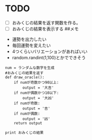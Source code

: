 TODO
======================
- [ ] おみくじの結果を返す関数を作る｡
- [ ] おみくじの結果を表示する
##メモ
- 運勢を出力したい
- 毎回運勢を変えたい
- 4つくらいバリエーションがあればいい
- random.randint(1,100)とかでできそう

```text
num = ランダムな数字を生成
#おみくじの結果を返す
def draw_oracle():
    if numが奇数かつ90以上:
        output = '大吉'
    if numが偶数かつ10以下:
        output = '大凶'
    if numが奇数:
        output = '吉'
    if numが偶数:
        output = '凶'
    return output

print おみくじの結果
```

